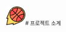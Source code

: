 <img src="/src/main/webapp/resources/img/icon/logo.png"  width="50px" height="50px"></img># 프로젝트 소계

